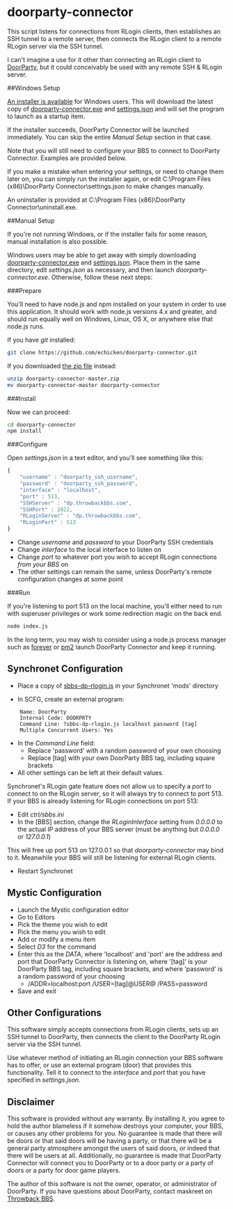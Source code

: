 # doorparty-connector

This script listens for connections from RLogin clients, then establishes an SSH
tunnel to a remote server, then connects the RLogin client to a remote RLogin
server via the SSH tunnel.

I can't imagine a use for it other than connecting an RLogin client to
[DoorParty](http://wiki.throwbackbbs.com/doku.php), but it could conceivably be
used with any remote SSH & RLogin server.

##Windows Setup

[An installer is available](https://github.com/echicken/doorparty-connector/blob/master/dpc-installer.exe?raw=true)
for Windows users.  This will download the latest copy of
[doorparty-connector.exe](https://github.com/echicken/doorparty-connector/blob/master/doorparty-connector.exe?raw=true)
and
[settings.json](https://github.com/echicken/doorparty-connector/blob/master/settings.json?raw=true)
and will set the program to launch as a startup item.

If the installer succeeds, DoorParty Connector will be launched immediately. You
can skip the entire *Manual Setup* section in that case.

Note that you will still need to configure your BBS to connect to DoorParty
Connector.  Examples are provided below.

If you make a mistake when entering your settings, or need to change them later
on, you can simply run the installer again, or edit
C:\Program Files (x86)\DoorParty Connector\settings.json
to make changes manually.

An uninstaller is provided at 
C:\Program Files (x86)\DoorParty Connector\uninstall.exe.

##Manual Setup

If you're not running Windows, or if the installer fails for some reason, manual
installation is also possible.

Windows users may be able to get away with simply downloading
[doorparty-connector.exe](https://github.com/echicken/doorparty-connector/blob/master/doorparty-connector.exe?raw=true)
and
[settings.json](https://github.com/echicken/doorparty-connector/blob/master/settings.json?raw=true).
Place them in the same directory, edit *settings.json* as necessary, and then
launch *doorparty-connector.exe*.  Otherwise, follow these next steps:


###Prepare

You'll need to have node.js and npm installed on your system in order to use 
this application.  It should work with node.js versions 4.x and greater, and
should run equally well on Windows, Linux, OS X, or anywhere else that node.js
runs.

If you have *git* installed:
```sh
git clone https://github.com/echicken/doorparty-connector.git
```

If you downloaded [the zip file](https://github.com/echicken/doorparty-connector/archive/master.zip) instead:
```sh
unzip doorparty-connector-master.zip
mv doorparty-connector-master doorparty-connector
```

###Install

Now we can proceed:
```sh
cd doorparty-connector
npm install
```

###Configure

Open *settings.json* in a text editor, and you'll see something like this:

```js
{
	"username" : "doorparty_ssh_username",
	"password" : "doorparty_ssh_password",
	"interface" : "localhost",
	"port" : 513,
	"SSHServer" : "dp.throwbackbbs.com",
	"SSHPort" : 2022,
	"RLoginServer" : "dp.throwbackbbs.com",
	"RLoginPort" : 513
}
```

- Change *username* and *password* to your DoorParty SSH credentials
- Change *interface* to the local interface to listen on
- Change *port* to whatever port you wish to accept RLogin connections *from your BBS* on
- The other settings can remain the same, unless DoorParty's remote configuration changes at some point

###Run

If you're listening to port 513 on the local machine, you'll either need to run
with superuser privileges or work some redirection magic on the back end.

```sh
node index.js
```

In the long term, you may wish to consider using a node.js process manager such as
[forever](https://github.com/foreverjs/forever) or [pm2](http://pm2.keymetrics.io/)
launch DoorParty Connector and keep it running.

## Synchronet Configuration

- Place a copy of [sbbs-dp-rlogin.js](https://github.com/echicken/doorparty-connector/blob/master/sbbs-dp-rlogin.js?raw=true) in your Synchronet 'mods' directory

- In SCFG, create an external program:

```
	Name: DoorParty
	Internal Code: DOORPRTY
	Command Line: ?sbbs-dp-rlogin.js localhost password [tag]
	Multiple Concurrent Users: Yes
```

- In the *Command Line* field:
	- Replace 'password' with a random password of your own choosing
	- Replace [tag] with your own DoorParty BBS tag, including square brackets
- All other settings can be left at their default values.

Synchronet's RLogin gate feature does not allow us to specify a *port* to
connect to on the RLogin server, so it will always try to connect to port 513.
If your BBS is already listening for RLogin connections on port 513:

- Edit *ctrl/sbbs.ini*
- In the [BBS] section, change the *RLoginInterface* setting from *0.0.0.0* to the actual IP address of your BBS server (must be anything but *0.0.0.0* or *127.0.0.1*)

This will free up port 513 on 127.0.0.1 so that *doorparty-connector* may bind
to it.  Meanwhile your BBS will still be listening for external RLogin clients.

- Restart Synchronet

## Mystic Configuration

- Launch the Mystic configuration editor
- Go to Editors
- Pick the theme you wish to edit
- Pick the menu you wish to edit
- Add or modify a menu item
- Select *D3* for the command
- Enter this as the *DATA*, where 'localhost' and 'port' are the address and port that DoorParty Connector is listening on, where '[tag]' is your DoorParty BBS tag, including square brackets, and where 'password' is a random password of your choosing
	- /ADDR=localhost:port /USER=[tag]@USER@ /PASS=password
- Save and exit

## Other Configurations

This software simply accepts connections from RLogin clients, sets up an SSH
tunnel to DoorParty, then connects the client to the DoorParty RLogin server via
the SSH tunnel.

Use whatever method of initiating an RLogin connection your BBS software has to
offer, or use an external program (door) that provides this functionality.  Tell
it to connect to the *interface* and *port* that you have specified in
*settings.json*.

## Disclaimer

This software is provided without any warranty.  By installing it, you agree to
hold the author blameless if it somehow destroys your computer, your BBS, or
causes any other problems for you.  No guarantee is made that there will be
doors or that said doors will be having a party, or that there will be a general
party atmosphere amongst the users of said doors, or indeed that there will be
users at all.  Additionally, no guarantee is made that DoorParty Connector will
connect you to DoorParty or to a door party or a party of doors or a party for
door game players.

The author of this software is not the owner, operator, or administrator of
DoorParty.  If you have questions about DoorParty, contact maskreet on 
[Throwback BBS](http://www.throwbackbbs.com/).
